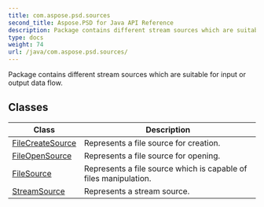 ```yaml
---
title: com.aspose.psd.sources
second_title: Aspose.PSD for Java API Reference
description: Package contains different stream sources which are suitable for input or output data flow.
type: docs
weight: 74
url: /java/com.aspose.psd.sources/
---
```



Package contains different stream sources which are suitable for input or output data flow.


## Classes

| Class | Description |
| --- | --- |
| [FileCreateSource](../com.aspose.psd.sources/filecreatesource) | Represents a file source for creation. |
| [FileOpenSource](../com.aspose.psd.sources/fileopensource) | Represents a file source for opening. |
| [FileSource](../com.aspose.psd.sources/filesource) | Represents a file source which is capable of files manipulation. |
| [StreamSource](../com.aspose.psd.sources/streamsource) | Represents a stream source. |
